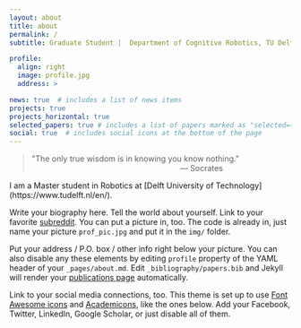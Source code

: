 ```yaml
---
layout: about
title: about
permalink: /
subtitle: Graduate Student |  Department of Cognitive Robotics, TU Delft

profile:
  align: right
  image: profile.jpg
  address: >

news: true  # includes a list of news items
projects: true
projects_horizontal: true
selected_papers: true # includes a list of papers marked as "selected={true}"
social: true  # includes social icons at the bottom of the page
---
```

<blockquote>
"The only true wisdom is in knowing you know nothing."
<br>
&emsp; &emsp; &emsp; &emsp; &emsp; &emsp; &emsp; &emsp; &emsp; &emsp; &emsp; &emsp;&emsp; &emsp; &emsp;  ― Socrates
</blockquote>
I am a Master student in Robotics at [Delft University of Technology](https://www.tudelft.nl/en/).

Write your biography here. Tell the world about yourself. Link to your favorite [subreddit](http://reddit.com). You can put a picture in, too. The code is already in, just name your picture `prof_pic.jpg` and put it in the `img/` folder.

Put your address / P.O. box / other info right below your picture. You can also disable any these elements by editing `profile` property of the YAML header of your `_pages/about.md`. Edit `_bibliography/papers.bib` and Jekyll will render your [publications page](/al-folio/publications/) automatically.

Link to your social media connections, too. This theme is set up to use [Font Awesome icons](http://fortawesome.github.io/Font-Awesome/) and [Academicons](https://jpswalsh.github.io/academicons/), like the ones below. Add your Facebook, Twitter, LinkedIn, Google Scholar, or just disable all of them.
